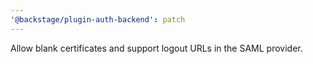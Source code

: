 ```yaml
---
'@backstage/plugin-auth-backend': patch
---
```


Allow blank certificates and support logout URLs in the SAML provider.
